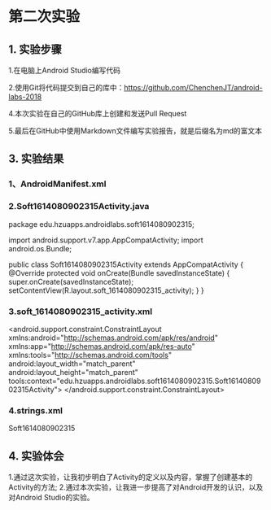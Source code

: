 # 第二次实验 

## 1. 实验步骤
1.在电脑上Android Studio编写代码

2.使用Git将代码提交到自己的库中：https://github.com/ChenchenJT/android-labs-2018

4.本次实验在自己的GitHub库上创建和发送Pull Request

5.最后在GitHub中使用Markdown文件编写实验报告，就是后缀名为md的富文本


## 3. 实验结果

### 1、AndroidManifest.xml


<?xml version="1.0" encoding="utf-8"?>
<manifest xmlns:android="http://schemas.android.com/apk/res/android"
    package="edu.hzuapps.androidlabs.soft1614080902315">
    <application
        android:allowBackup="true"
        android:icon="@mipmap/ic_launcher"
        android:label="@string/app_name"
        android:roundIcon="@mipmap/ic_launcher_round"
        android:supportsRtl="true"
        android:theme="@style/AppTheme">
        <activity android:name=".Soft1614080902315Activity">
            <intent-filter>
                <action android:name="android.intent.action.MAIN" />
                <category android:name="android.intent.category.LAUNCHER" />
            </intent-filter>
        </activity>
    </application>
</manifest>



###  2.Soft1614080902315Activity.java

package edu.hzuapps.androidlabs.soft1614080902315;

import android.support.v7.app.AppCompatActivity;
import android.os.Bundle;

public class Soft1614080902315Activity extends AppCompatActivity {
    @Override
    protected void onCreate(Bundle savedInstanceState) {
        super.onCreate(savedInstanceState);
        setContentView(R.layout.soft_1614080902315_activity);
    }
}



### 3.soft_1614080902315_activity.xml
<?xml version="1.0" encoding="utf-8"?>
<android.support.constraint.ConstraintLayout xmlns:android="http://schemas.android.com/apk/res/android"
    xmlns:app="http://schemas.android.com/apk/res-auto"
    xmlns:tools="http://schemas.android.com/tools"
    android:layout_width="match_parent"
    android:layout_height="match_parent"
    tools:context="edu.hzuapps.androidlabs.soft1614080902315.Soft1614080902315Activity">
    <TextView
        android:layout_width="wrap_content"
        android:layout_height="wrap_content"
        android:text="Hello World!"
        app:layout_constraintBottom_toBottomOf="parent"
        app:layout_constraintLeft_toLeftOf="parent"
        app:layout_constraintRight_toRightOf="parent"
        app:layout_constraintTop_toTopOf="parent" />
</android.support.constraint.ConstraintLayout>

### 4.strings.xml
<resources>
    <string name="app_name">Soft1614080902315</string>
</resources>

## 4. 实验体会
1.通过这次实验，让我初步明白了Activity的定义以及内容，掌握了创建基本的Activity的方法;
2.通过本次实验，让我进一步提高了对Android开发的认识，以及对Android Studio的实验。


